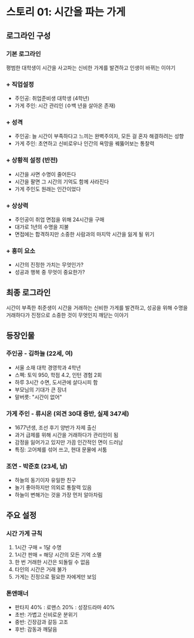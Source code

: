 # 스토리 01: 시간을 파는 가게

## 로그라인 구성

### 기본 로그라인
평범한 대학생이 시간을 사고파는 신비한 가게를 발견하고 인생이 바뀌는 이야기

### + 직업설정
- 주인공: 취업준비생 대학생 (4학년)
- 가게 주인: 시간 관리인 (수백 년을 살아온 존재)

### + 성격
- 주인공: 늘 시간이 부족하다고 느끼는 완벽주의자, 모든 걸 혼자 해결하려는 성향
- 가게 주인: 초연하고 신비로우나 인간의 욕망을 꿰뚫어보는 통찰력

### + 상황적 설정 (반전)
- 시간을 사면 수명이 줄어든다
- 시간을 팔면 그 시간의 기억도 함께 사라진다
- 가게 주인도 원래는 인간이었다

### + 상상력
- 주인공이 취업 면접을 위해 24시간을 구매
- 대가로 1년의 수명을 지불
- 면접에는 합격하지만 소중한 사람과의 마지막 시간을 잃게 될 위기

### + 흥미 요소
- 시간의 진정한 가치는 무엇인가?
- 성공과 행복 중 무엇이 중요한가?

## 최종 로그라인
시간이 부족한 취준생이 시간을 거래하는 신비한 가게를 발견하고, 성공을 위해 수명을 거래하다가 진정으로 소중한 것이 무엇인지 깨닫는 이야기

## 등장인물

### 주인공 - 김하늘 (22세, 여)
- 서울 소재 대학 경영학과 4학년
- 스펙: 토익 950, 학점 4.2, 인턴 경험 2회
- 하루 3시간 수면, 도서관에 살다시피 함
- 부모님의 기대가 큰 장녀
- 말버릇: "시간이 없어"

### 가게 주인 - 류시온 (외견 30대 중반, 실제 347세)
- 1677년생, 조선 후기 양반가 자제 출신
- 과거 급제를 위해 시간을 거래하다가 관리인이 됨
- 감정을 잃어가고 있지만 가끔 인간적인 면이 드러남
- 특징: 고어체를 섞어 쓰고, 현대 문물에 서툼

### 조연 - 박준호 (23세, 남)
- 하늘의 동기이자 유일한 친구
- 놀기 좋아하지만 의외로 통찰력 있음
- 하늘이 변해가는 것을 가장 먼저 알아차림

## 주요 설정

### 시간 가게 규칙
1. 1시간 구매 = 1달 수명
2. 1시간 판매 = 해당 시간의 모든 기억 소멸
3. 한 번 거래한 시간은 되돌릴 수 없음
4. 타인의 시간은 거래 불가
5. 가게는 진정으로 필요한 자에게만 보임

### 톤앤매너
- 판타지 40% : 로맨스 20% : 성장드라마 40%
- 초반: 가볍고 신비로운 분위기
- 중반: 긴장감과 갈등 고조
- 후반: 감동과 깨달음